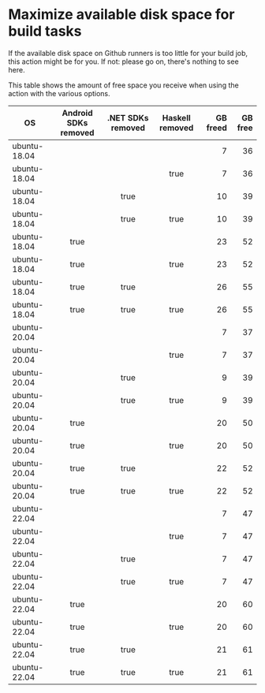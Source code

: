 # Maximize available disk space for build tasks

If the available disk space on Github runners is too little for your build job, this action might be for you.
If not: please go on, there's nothing to see here.

This table shows the amount of free space you receive when using the action with the various options.

OS | Android SDKs removed | .NET SDKs removed | Haskell removed | GB freed | GB free
---|:--------------------:|:-----------------:|:---------------:|---------:|-------:
ubuntu-18.04 |  |  |  | 7 | 36
ubuntu-18.04 |  |  | true | 7 | 36
ubuntu-18.04 |  | true |  | 10 | 39
ubuntu-18.04 |  | true | true | 10 | 39
ubuntu-18.04 | true |  |  | 23 | 52
ubuntu-18.04 | true |  | true | 23 | 52
ubuntu-18.04 | true | true |  | 26 | 55
ubuntu-18.04 | true | true | true | 26 | 55
ubuntu-20.04 |  |  |  | 7 | 37
ubuntu-20.04 |  |  | true | 7 | 37
ubuntu-20.04 |  | true |  | 9 | 39
ubuntu-20.04 |  | true | true | 9 | 39
ubuntu-20.04 | true |  |  | 20 | 50
ubuntu-20.04 | true |  | true | 20 | 50
ubuntu-20.04 | true | true |  | 22 | 52
ubuntu-20.04 | true | true | true | 22 | 52
ubuntu-22.04 |  |  |  | 7 | 47
ubuntu-22.04 |  |  | true | 7 | 47
ubuntu-22.04 |  | true |  | 7 | 47
ubuntu-22.04 |  | true | true | 7 | 47
ubuntu-22.04 | true |  |  | 20 | 60
ubuntu-22.04 | true |  | true | 20 | 60
ubuntu-22.04 | true | true |  | 21 | 61
ubuntu-22.04 | true | true | true | 21 | 61
